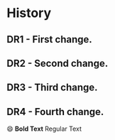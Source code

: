 # History

## DR1 - First change.
## DR2 - Second change.
## DR3 - Third change.
## DR4 - Fourth change.

:smile: **Bold Text** Regular Text

